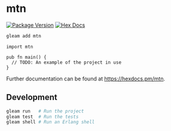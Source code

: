 # mtn

[![Package Version](https://img.shields.io/hexpm/v/mtn)](https://hex.pm/packages/mtn)
[![Hex Docs](https://img.shields.io/badge/hex-docs-ffaff3)](https://hexdocs.pm/mtn/)

```sh
gleam add mtn
```
```gleam
import mtn

pub fn main() {
  // TODO: An example of the project in use
}
```

Further documentation can be found at <https://hexdocs.pm/mtn>.

## Development

```sh
gleam run   # Run the project
gleam test  # Run the tests
gleam shell # Run an Erlang shell
```
